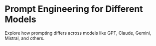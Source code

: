 # Prompt Engineering for Different Models

Explore how prompting differs across models like GPT, Claude, Gemini, Mistral, and others.
